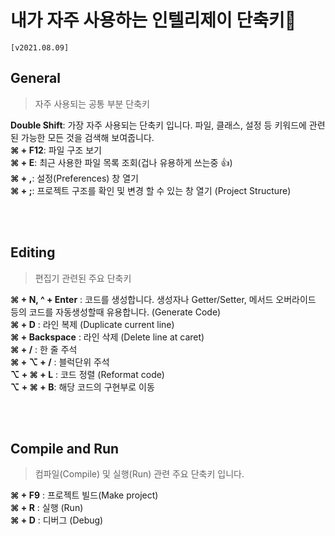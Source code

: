 # 내가 자주 사용하는 인텔리제이 단축키🚀

`[v2021.08.09]`

## General

> 자주 사용되는 공통 부분 단축키 <br>

**Double Shift**: 가장 자주 사용되는 단축키 입니다. 파일, 클래스, 설정 등 키워드에 관련된 가능한 모든 것을 검색해 보여줍니다. <br>
**⌘ + F12**: 파일 구조 보기 <br>
**⌘ + E**: 최근 사용한 파일 목록 조회(겁나 유용하게 쓰는중 👍) <br>
**⌘ + ,**: 설정(Preferences) 창 열기 <br>
**⌘ + ;**: 프로젝트 구조를 확인 및 변경 할 수 있는 창 열기 (Project Structure) <br>

<br><br>

## Editing

> 편집기 관련된 주요 단축키 <br>

**⌘ + N, ^ + Enter** : 코드를 생성합니다. 생성자나 Getter/Setter, 메서드 오버라이드 등의 코드를 자동생성할때 유용합니다. (Generate Code) <br>
**⌘ + D** : 라인 복제 (Duplicate current line) <br>
**⌘ + Backspace** : 라인 삭제 (Delete line at caret) <br>
**⌘ + /** : 한 줄 주석 <br>
**⌘ + ⌥ + /** : 블럭단위 주석 <br>
**⌥ + ⌘ + L** : 코드 정렬 (Reformat code) <br>
**⌥ + ⌘ + B**: 해당 코드의 구현부로 이동 <br>

<br><br>

## Compile and Run

> 컴파일(Compile) 및 실행(Run) 관련 주요 단축키 입니다.

**⌘ + F9** : 프로젝트 빌드(Make project) <br>
**⌘ + R** : 실행 (Run) <br>
**⌘ + D** : 디버그 (Debug) <br>
